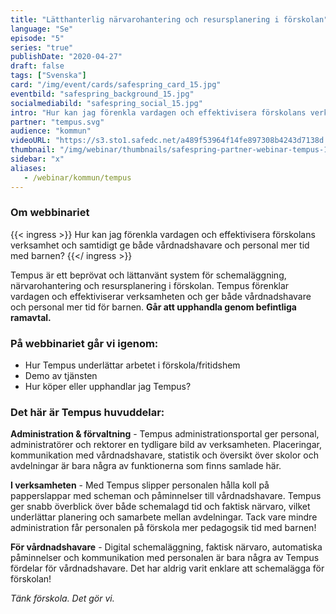 ```yaml
---
title: "Lätthanterlig närvaro­hantering och resursplanering i förskolan"
language: "Se"
episode: "5"
series: "true"
publishDate: "2020-04-27"
draft: false
tags: ["Svenska"]
card: "/img/event/cards/safespring_card_15.jpg"
eventbild: "safespring_background_15.jpg"
socialmediabild: "safespring_social_15.jpg"
intro: "Hur kan jag förenkla vardagen och effektivisera förskolans verksamhet och samtidigt ge både vårdnadshavare och personal mer tid med barnen?"
partner: "tempus.svg"
audience: "kommun"
videoURL: "https://s3.sto1.safedc.net/a489f53964f14fe897308b4243d7138d:processedvideos/safespring-partner-webinar-tempus-1/master.m3u8"
thumbnail: "/img/webinar/thumbnails/safespring-partner-webinar-tempus-1.jpg"
sidebar: "x"
aliases:
   - /webinar/kommun/tempus
---
```


### Om webbinariet

{{< ingress >}}
Hur kan jag förenkla vardagen och effektivisera förskolans verksamhet och samtidigt ge både vårdnadshavare och personal mer tid med barnen?
{{</ ingress >}}

Tempus är ett beprövat och lättanvänt system för schemaläggning, närvarohantering och resursplanering i förskolan. Tempus förenklar vardagen och effektiviserar verksamheten och ger både vårdnadshavare och personal mer tid för barnen. **Går att upphandla genom befintliga ramavtal.**

### På webbinariet går vi igenom:

- Hur Tempus underlättar arbetet i förskola/fritidshem
- Demo av tjänsten
- Hur köper eller upphandlar jag Tempus?

### Det här är Tempus huvuddelar:

**Administration & förvaltning** - Tempus administrationsportal ger personal, administratörer och rektorer en tydligare bild av verksamheten. Placeringar, kommunikation med vårdnadshavare, statistik och översikt över skolor och avdelningar är bara några av funktionerna som finns samlade här.

**I verksamheten** - Med Tempus slipper personalen hålla koll på papperslappar med scheman och påminnelser till vårdnadshavare. Tempus ger snabb överblick över både schemalagd tid och faktisk närvaro, vilket underlättar planering och samarbete mellan avdelningar. Tack vare mindre administration får personalen på förskola mer pedagogsik tid med barnen!

**För vårdnadshavare** - Digital schemaläggning, faktisk närvaro, automatiska påminnelser och kommunikation med personalen är bara några av Tempus fördelar för vårdnadshavare. Det har aldrig varit enklare att schemalägga för förskolan!

*Tänk förskola. Det gör vi.*
